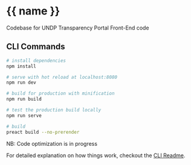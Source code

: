 # {{ name }}
Codebase for UNDP Transparency Portal Front-End code
## CLI Commands

``` bash
# install dependencies
npm install

# serve with hot reload at localhost:8080
npm run dev

# build for production with minification
npm run build

# test the production build locally
npm run serve

# build
preact build --no-prerender
```
NB: Code optimization is in progress

For detailed explanation on how things work, checkout the [CLI Readme](https://github.com/developit/preact-cli/blob/master/README.md).
